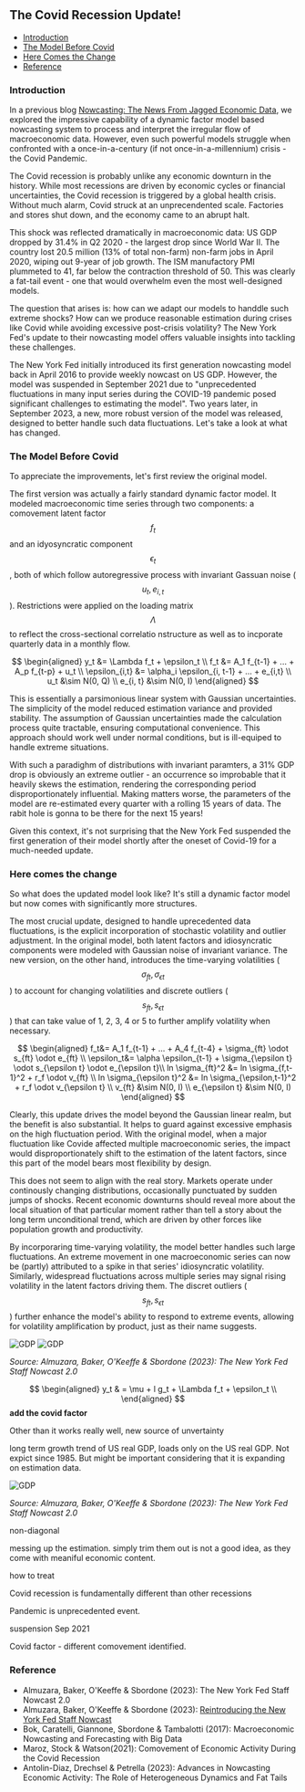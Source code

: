 #

## The Covid Recession Update!

- [Introduction](#introduction)
- [The Model Before Covid](#before)
- [Here Comes the Change](#change)
- [Reference](#ref)

### Introduction <a name="introduction"></a>

In a previous blog [Nowcasting: The News From Jagged Economic Data](https://skybluerw.github.io/2023/05/25/news-from-ragged-data.html), we explored the impressive capability of a dynamic factor model based nowcasting system to process and interpret the irregular flow of macroeconomic data. However, even such powerful models struggle when confronted with a once-in-a-century (if not once-in-a-millennium) crisis - the Covid Pandemic.

The Covid recession is probably unlike any economic downturn in the history. While most recessions are driven by economic cycles or financial uncertainties, the Covid recession is triggered by a global health crisis. Without much alarm, Covid struck at an unprecendented scale. Factories and stores shut down, and the economy came to an abrupt halt.

This shock was reflected dramatically in macroeconomic data: US GDP dropped by 31.4% in Q2 2020 - the largest drop since World War II. The country lost 20.5 million (13% of total non-farm) non-farm jobs in April 2020, wiping out 9-year of job growth. The ISM manufactory PMI plummeted to 41, far below the contraction threshold of 50. This was clearly a fat-tail event - one that would overwhelm even the most well-designed models.

The question that arises is: how can we adapt our models to handdle such extreme shocks? How can we produce reasonable estimation during crises like Covid while avoiding excessive post-crisis volatility? The New York Fed's update to their nowcasting model offers valuable insights into tackling these challenges.

The New York Fed initially introduced its first generation nowcasting model back in April 2016 to provide weekly nowcast on US GDP. However, the model was suspended in September 2021 due to "unprecedented fluctuations in many input series during the COVID-19 pandemic posed significant challenges to estimating the model". Two years later, in September 2023, a new, more robust version of the model was released, designed to better handle such data fluctuations. Let's take a look at what has changed.

### The Model Before Covid <a name="before"></a>

To appreciate the improvements, let's first review the original model.

The first version was actually a fairly standard dynamic factor model. It modeled macroeconomic time series through two components: a comovement latent factor $$f_t$$ and an idyosyncratic component $$\epsilon_t$$, both of which follow autoregressive process with invariant Gassuan noise ($$u_t, e_{i,t}$$). Restrictions were applied on the loading matrix $$\Lambda$$ to reflect the cross-sectional correlatio nstructure as well as to incporate quarterly data in a monthly flow.

$$
\begin{aligned}
y_t &= \Lambda f_t + \epsilon_t \\
f_t &= A_1 f_{t-1} + ... + A_p f_{t-p} + u_t \\ 
\epsilon_{i,t} &= \alpha_i \epsilon_{i, t-1} + ... + e_{i,t} \\ 
u_t &\sim N(0, Q) \\
e_{i, t} &\sim N(0, I)
\end{aligned}
$$

This is essentially a parsimonious linear system with Gaussian uncertainties. The simplicity of the model reduced estimation variance and provided stability. The assumption of Gaussian uncertainties made the calculation process quite tractable, ensuring computational convenience. This approach should work well under normal conditions, but is ill-equiped to handle extreme situations.

With such a paradighm of distributions with invariant paramters, a 31% GDP drop is obviously an extreme outlier - an occurrence so improbable that it heavily skews the estimation, rendering the corresponding period disproportionately influential. Making matters worse, the parameters of the model are re-estimated every quarter with a rolling 15 years of data. The rabit hole is gonna to be there for the next 15 years!

Given this context, it's not surprising that the New York Fed suspended the first generation of their model shortly after the oneset of Covid-19 for a much-needed update.

### Here comes the change <a name="change"></a>

So what does the updated model look like? It's still a dynamic factor model but now comes with significantly more structures.

The most crucial update, designed to handle uprecedented data fluctuations, is the explicit incorporation of stochastic volatility and outlier adjustment. In the original model, both latent factors and idiosyncratic components were modeled with Gaussian noise of invariant variance. The new version, on the other hand, introduces the time-varying volatilities ($$\sigma_{ft}, \sigma_{\epsilon t}$$) to account for changing volatilities and discrete outliers ($$s_{ft}, s_{\epsilon t}$$) that can take value of 1, 2, 3, 4 or 5 to further amplify volatility when necessary.

$$
\begin{aligned}
f_t&= A_1 f_{t-1} + ... + A_4 f_{t-4} + \sigma_{ft} \odot s_{ft} \odot e_{ft} \\
\epsilon_t&= \alpha \epsilon_{t-1} + \sigma_{\epsilon t} \odot s_{\epsilon t} \odot e_{\epsilon t}\\
ln \sigma_{ft}^2 &= ln \sigma_{f,t-1}^2 + r_f \odot v_{ft} \\
ln \sigma_{\epsilon t}^2 &= ln \sigma_{\epsilon,t-1}^2 + r_f \odot v_{\epsilon t} \\
v_{ft} &\sim N(0, I) \\
e_{\epsilon t} &\sim N(0, I)
\end{aligned}
$$

Clearly, this update drives the model beyond the Gaussian linear realm, but the benefit is also substantial. It helps to guard against excessive emphasis on the high fluctuation period. With the original model, when a major fluctuation like Covide affected multiple macroeconomic series, the impact would disproportionately shift to the estimation of the latent factors, since this part of the model bears most flexibility by design.

This does not seem to align with the real story. Markets operate under continously changing distributions, occasionally punctuated by sudden jumps of shocks. Recent economic downturns should reveal more about the local situation of that particular moment rather than tell a story about the long term unconditional trend, which are driven by other forces like population growth and productivity. 

By incorporaring time-varying volatility, the model better handles such large fluctuations. An extreme movement in one macroeconomic series can now be (partly) attributed to a spike in that series' idiosyncratic volatility. Similarly, widespread fluctuations across multiple series may signal rising volatility in the latent factors driving them. The discret outliers ($$s_{ft}, s_{\epsilon t}$$) further enhance the model's ability to respond to extreme events, allowing for volatility amplification by product, just as their name suggests.


![GDP](https://raw.githubusercontent.com/SkyBlueRW/SkyBlueRW.github.io/main/_posts/asset/nowcast_factor.jpg)
![GDP](https://raw.githubusercontent.com/SkyBlueRW/SkyBlueRW.github.io/main/_posts/asset/nowcast_volatility.jpg)

*Source: Almuzara, Baker, O'Keeffe & Sbordone (2023): The New York Fed Staff Nowcast 2.0*


$$
\begin{aligned}
y_t & = \mu + l g_t + \Lambda f_t + \epsilon_t \\
\end{aligned}
$$
**add the covid factor**



Other than it works really well, new source of unvertainty

long term growth trend of US real GDP, loads only on the US real GDP. Not expict since 1985. But might be important considering that it is expanding on estimation data.


![GDP](https://raw.githubusercontent.com/SkyBlueRW/SkyBlueRW.github.io/main/_posts/asset/us_gdp_lt_trend.jpg)

*Source: Almuzara, Baker, O'Keeffe & Sbordone (2023): The New York Fed Staff Nowcast 2.0*

non-diagonal 


messing up the estimation. simply trim them out is not a good idea, as they come with meaniful economic content. 

how to treat

Covid recession is fundamentally different than other recessions

Pandemic is unprecedented event.

suspension Sep 2021

Covid factor - different comovement identified.

### Reference <a name="ref"></a>
- Almuzara, Baker, O'Keeffe & Sbordone (2023): The New York Fed Staff Nowcast 2.0
- Almuzara, Baker, O'Keeffe & Sbordone (2023): [Reintroducing the New York Fed Staff Nowcast](https://libertystreeteconomics.newyorkfed.org/2023/09/reintroducing-the-new-york-fed-staff-nowcast/)
- Bok, Caratelli, Giannone, Sbordone & Tambalotti (2017): Macroeconomic Nowcasting and Forecasting with Big Data
- Maroz, Stock & Watson(2021): Comovement of Economic Activity During the Covid Recession
- Antolin-Diaz, Drechsel & Petrella (2023): Advances in Nowcasting Economic Activity: The Role of Heterogeneous Dynamics and Fat Tails
